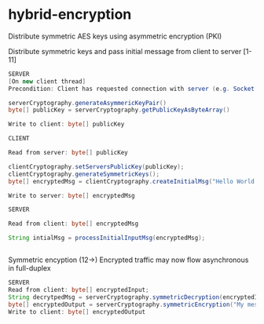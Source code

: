 # hybrid-encryption
Distribute symmetric AES keys using asymmetric encryption (PKI)

Distribute symmetric keys and pass initial message from client to server [1-11]

```java
SERVER
[On new client thread]
Precondition: Client has requested connection with server (e.g. Socket TCP handshake)

serverCryptography.generateAsymmericKeyPair()
byte[] publicKey = serverCryptography.getPublicKeyAsByteArray()

Write to client: byte[] publicKey

CLIENT

Read from server: byte[] publicKey

clientCryptography.setServersPublicKey(publicKey);
clientCryptography.generateSymmetricKeys();
byte[] encryptedMsg = clientCryptography.createInitialMsg("Hello World!");

Write to server: byte[] encryptedMsg

SERVER

Read from client: byte[] encryptedMsg

String intialMsg = processInitialInputMsg(encryptedMsg);



```

Symmetric encyption (12->)
Encrypted traffic may now flow asynchronous in full-duplex

```java
SERVER
Read from client: byte[] encryptedInput;
String decrytpedMsg = serverCryptography.symmetricDecryption(encryptedInput);
byte[] encryptedOutput = serverCryptography.symmetricEncryption("My message");
Write to client: byte[] encryptedOutput

```
